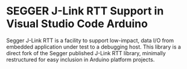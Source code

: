# SEGGER J-Link RTT Support in Visual Studio Code Arduino

Segger J-Link RTT is a facility to support low-impact, data I/O from embedded application under test to a debugging host. This library is a direct fork of the Segger published J-Link RTT library, minimally restructured for easy inclusion in Arduino platform projects.
 

